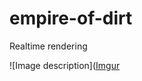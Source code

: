 # empire-of-dirt
Realtime rendering


![Image description]([Imgur](https://i.imgur.com/pOesB5y.jpg)
